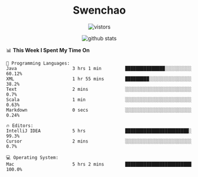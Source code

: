<h1 align="center">Swenchao</h3>

<p align="center">
  <img src="https://visitor-badge.glitch.me/badge?page_id=Swenchao" alt="vistors" />
</p>

<p align="center">
  <img src="https://github-readme-stats.vercel.app/api?username=Swenchao&count_private=true&show_icons=true&theme=vue-dark&hide_title=true" alt="github stats" />
</p>

<!--START_SECTION:waka-->
📊 **This Week I Spent My Time On** 

```text
💬 Programming Languages: 
Java                     3 hrs 1 min         ███████████████░░░░░░░░░░   60.12% 
XML                      1 hr 55 mins        █████████░░░░░░░░░░░░░░░░   38.2% 
Text                     2 mins              ░░░░░░░░░░░░░░░░░░░░░░░░░   0.7% 
Scala                    1 min               ░░░░░░░░░░░░░░░░░░░░░░░░░   0.63% 
Markdown                 0 secs              ░░░░░░░░░░░░░░░░░░░░░░░░░   0.24%

🔥 Editors: 
IntelliJ IDEA            5 hrs               ████████████████████████░   99.3% 
Cursor                   2 mins              ░░░░░░░░░░░░░░░░░░░░░░░░░   0.7%

💻 Operating System: 
Mac                      5 hrs 2 mins        █████████████████████████   100.0%

```


<!--END_SECTION:waka-->
